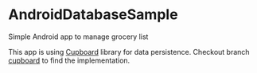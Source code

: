 # AndroidDatabaseSample
Simple Android app to manage grocery list

This app is using [Cupboard](https://bitbucket.org/littlerobots/cupboard) library for data persistence. Checkout branch [cupboard](https://github.com/untungs/AndroidDatabaseSample/tree/cupboard) to find the implementation.
